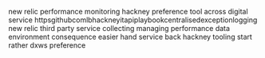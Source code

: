 new relic performance monitoring hackney preference tool across digital service httpsgithubcomlbhackneyitapiplaybookcentralisedexceptionlogging new relic third party service collecting managing performance data environment consequence easier hand service back hackney tooling start rather dxws preference